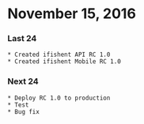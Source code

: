 # November 15, 2016

### Last 24 
    * Created ifishent API RC 1.0
    * Created ifishent Mobile RC 1.0
### Next 24    
    * Deploy RC 1.0 to production
    * Test
    * Bug fix